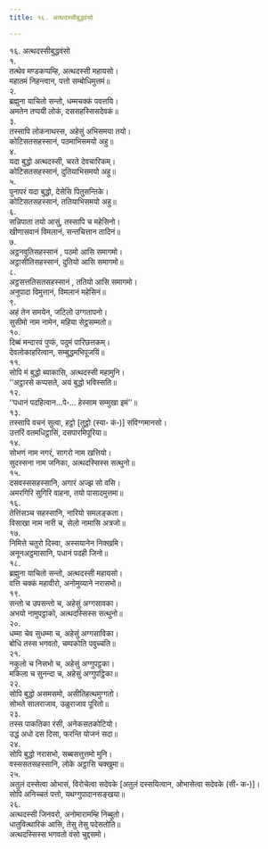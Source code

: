 ```yaml
---
title: १६. अत्थदस्सीबुद्धवंसो

---
```

१६. अत्थदस्सीबुद्धवंसो  
१.  
तत्थेव मण्डकप्पम्हि, अत्थदस्सी महायसो।  
महातमं निहन्त्वान, पत्तो सम्बोधिमुत्तमं॥  
२.  
ब्रह्मुना याचितो सन्तो, धम्मचक्कं पवत्तयि।  
अमतेन तप्पयी लोकं, दससहस्सिसदेवकं॥  
३.  
तस्सापि लोकनाथस्स, अहेसुं अभिसमया तयो।  
कोटिसतसहस्सानं, पठमाभिसमयो अहु॥  
४.  
यदा बुद्धो अत्थदस्सी, चरते देवचारिकम्।  
कोटिसतसहस्सानं, दुतियाभिसमयो अहु॥  
५.  
पुनापरं यदा बुद्धो, देसेसि पितुसन्तिके।  
कोटिसतसहस्सानं, ततियाभिसमयो अहु॥  
६.  
सन्निपाता तयो आसुं, तस्सापि च महेसिनो।  
खीणासवानं विमलानं, सन्तचित्तान तादिनं॥  
७.  
अट्ठनवुतिसहस्सानं , पठमो आसि समागमो।  
अट्ठासीतिसहस्सानं, दुतियो आसि समागमो॥  
८.  
अट्ठसत्ततिसतसहस्सानं , ततियो आसि समागमो।  
अनुपादा विमुत्तानं, विमलानं महेसिनं॥  
९.  
अहं तेन समयेन, जटिलो उग्गतापनो।  
सुसीमो नाम नामेन, महिया सेट्ठसम्मतो॥  
१०.  
दिब्बं मन्दारवं पुप्फं, पदुमं पारिछत्तकम्।  
देवलोकाहरित्वान, सम्बुद्धमभिपूजयिं॥  
११.  
सोपि मं बुद्धो ब्याकासि, अत्थदस्सी महामुनि।  
‘‘अट्ठारसे कप्पसते, अयं बुद्धो भविस्सति॥  
१२.  
‘‘पधानं पदहित्वान…पे॰… हेस्साम सम्मुखा इमं’’॥  
१३.  
तस्सापि वचनं सुत्वा, हट्ठो [तुट्ठो (स्या॰ कं॰)] संविग्गमानसो।  
उत्तरिं वतमधिट्ठासिं, दसपारमिपूरिया॥  
१४.  
सोभणं नाम नगरं, सागरो नाम खत्तियो।  
सुदस्सना नाम जनिका, अत्थदस्सिस्स सत्थुनो॥  
१५.  
दसवस्ससहस्सानि, अगारं अज्झ सो वसि।  
अमरगिरि सुगिरि वाहना, तयो पासादमुत्तमा॥  
१६.  
तेत्तिंसञ्च सहस्सानि, नारियो समलङ्कता।  
विसाखा नाम नारी च, सेलो नामासि अत्रजो॥  
१७.  
निमित्ते चतुरो दिस्वा, अस्सयानेन निक्खमि।  
अनूनअट्ठमासानि, पधानं पदही जिनो॥  
१८.  
ब्रह्मुना याचितो सन्तो, अत्थदस्सी महायसो।  
वत्ति चक्कं महावीरो, अनोमुय्याने नरासभो॥  
१९.  
सन्तो च उपसन्तो च, अहेसुं अग्गसावका।  
अभयो नामुपट्ठाको, अत्थदस्सिस्स सत्थुनो॥  
२०.  
धम्मा चेव सुधम्मा च, अहेसुं अग्गसाविका।  
बोधि तस्स भगवतो, चम्पकोति पवुच्चति॥  
२१.  
नकुलो च निसभो च, अहेसुं अग्गुपट्ठका।  
मकिला च सुनन्दा च, अहेसुं अग्गुपट्ठिका॥  
२२.  
सोपि बुद्धो असमसमो, असीतिहत्थमुग्गतो।  
सोभते सालराजाव, उळुराजाव पूरितो॥  
२३.  
तस्स पाकतिका रंसी, अनेकसतकोटियो।  
उद्धं अधो दस दिसा, फरन्ति योजनं सदा॥  
२४.  
सोपि बुद्धो नरासभो, सब्बसत्तुत्तमो मुनि।  
वस्ससतसहस्सानि, लोके अट्ठासि चक्खुमा॥  
२५.  
अतुलं दस्सेत्वा ओभासं, विरोचेत्वा सदेवके [अतुलं दस्सयित्वान, ओभासेत्वा सदेवके (सी॰ क॰)]।  
सोपि अनिच्चतं पत्तो, यथग्गुपादानसङ्खया॥  
२६.  
अत्थदस्सी जिनवरो, अनोमारामम्हि निब्बुतो।  
धातुवित्थारिकं आसि, तेसु तेसु पदेसतोति॥  
अत्थदस्सिस्स भगवतो वंसो चुद्दसमो।  